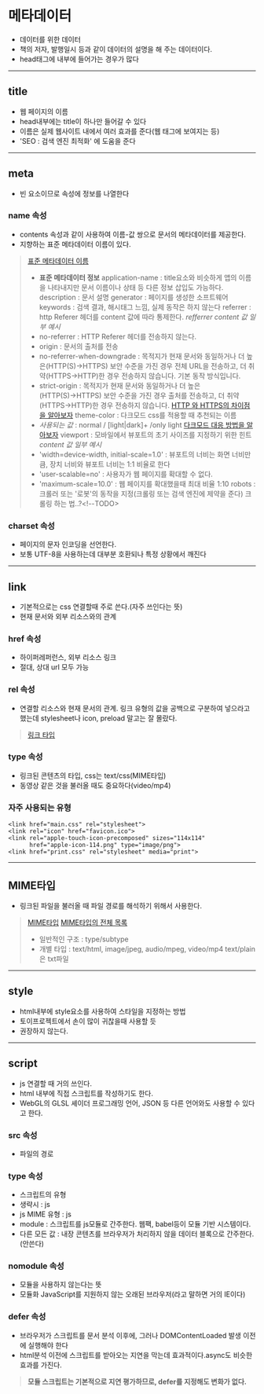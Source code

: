 # 메타데이터

- 데이터를 위한 데이터
- 책의 저자, 발행일시 등과 같이 데이터의 설명을 해 주는 데이터이다.
- head태그에 내부에 들어가는 경우가 많다

---
## title
- 웹 페이지의 이름
- head내부에는 title이 하나만 들어갈 수 있다
- 이름은 실제 웹사이트 내에서 여러 효과를 준다(웹 태그에 보여지는 등)
- 'SEO : 검색 엔진 최적화' 에 도움을 준다

---
## meta
- 빈 요소이므로 속성에 정보를 나열한다

### name 속성
- contents 속성과 같이 사용하여 이름-값 쌍으로 문서의 메타데이터를 제공한다.
- 지향하는 표준 메타데이터 이름이 있다.
> [표준 메타데이터 이름](https://developer.mozilla.org/ko/docs/Web/HTML/Element/meta/name)
> - **표준 메타데이터 정보**
> application-name : title요소와 비슷하게 앱의 이름을 나타내지만 문서 이름이나 상태 등 다른 정보 삽입도 가능하다.
> description : 문서 설명
> generator : 페이지를 생성한 소프트웨어
> keywords : 검색 결과, 해시태그 느낌, 실제 동작은 하지 않는다
> referrer : http Referer 헤더를 content 값에 따라 통제한다.
> *refferrer content 값 일부 예시*
> - no-referrer : HTTP Referer 헤더를 전송하지 않는다.
> - origin : 문서의 출처를 전송
> - no-referrer-when-downgrade : 목적지가 현재 문서와 동일하거나 더 높은(HTTP(S)→HTTPS) 보안 수준을 가진 경우 전체 URL을 전송하고, 더 취약(HTTPS→HTTP)한 경우 전송하지 않습니다. 기본 동작 방식입니다.
> - strict-origin : 목적지가 현재 문서와 동일하거나 더 높은(HTTP(S)→HTTPS) 보안 수준을 가진 경우 출처를 전송하고, 더 취약(HTTPS→HTTP)한 경우 전송하지 않습니다.
> [HTTP 와 HTTPS의 차이점 을 알아보자](../HTTP%20와%20HTTPS의%20차이점/README.MD)
> theme-color : 다크모드 css를 적용할 때 추천되는 이름
> - *사용되는 값* : normal / [light|dark]+ /only light
> [다크모드 대응 방법을 알아보자](../../JS/다크모드/README.MD)
> viewport : 모바일에서 뷰포트의 초기 사이즈를 지정하기 위한 힌트
> *content 값 일부 예시*
> - 'width=device-width, initial-scale=1.0' : 뷰포트의 너비는 화면 너비만큼, 장치 너비와 뷰포트 너비는 1:1 비율로 한다
> - 'user-scalable=no' : 사용자가 웹 페이지를 확대할 수 없다. 
> - 'maximum-scale=10.0' : 웹 페이지를 확대했을때 최대 비율 1:10
> robots : 크롤러 또는 '로봇'의 동작을 지정(크롤링 또는 검색 엔진에 제약을 준다)
> 크롤링 하는 법..?<!--TODO>

### charset 속성
- 페이지의 문자 인코딩을 선언한다.
- 보통 UTF-8을 사용하는데 대부분 호환되나 특정 상황에서 깨진다

---
## link 
- 기본적으로는 css 연결할때 주로 쓴다.(자주 쓰인다는 뜻)
- 현재 문서와 외부 리소스와의 관계
### href 속성
- 하이퍼레퍼런스, 외부 리소스 링크
- 절대, 상대 url 모두 가능
### rel 속성
- 연결할 리소스와 현재 문서의 관계. 링크 유형의 값을 공백으로 구분하여 넣으라고 했는데 stylesheet나 icon, preload 말고는 잘 몰랐다.
> [링크 타입](https://developer.mozilla.org/ko/docs/Web/HTML/Link_types)
### type 속성
- 링크된 콘텐츠의 타입, css는 text/css(MIME타입)
- 동영상 같은 것을 불러올 때도 중요하다(video/mp4)
### 자주 사용되는 유형
```
<link href="main.css" rel="stylesheet">
<link rel="icon" href="favicon.ico">
<link rel="apple-touch-icon-precomposed" sizes="114x114"
      href="apple-icon-114.png" type="image/png">
<link href="print.css" rel="stylesheet" media="print">
```

---
## MIME타입
- 링크된 파일을 불러올 때 파일 경로를 해석하기 위해서 사용한다.
> [MIME타입](https://developer.mozilla.org/ko/docs/Web/HTTP/Basics_of_HTTP/MIME_types)
> [MIME타입의 전체 목록](https://developer.mozilla.org/ko/docs/Web/HTTP/Basics_of_HTTP/MIME_types/Common_types)
> - 일반적인 구조 : type/subtype
> - 개별 타입 : text/html, image/jpeg, audio/mpeg, video/mp4
> text/plain은 txt파일

---
## style
- html내부에 style요소를 사용하여 스타일을 지정하는 방법
- 토이프로젝트에서 손이 많이 귀찮을때 사용할 듯
- 권장하지 않는다.

---
## script
- js 연결할 때 거의 쓰인다.
- html 내부에 직접 스크립트를 작성하기도 한다.
-  WebGL의 GLSL 셰이더 프로그래밍 언어, JSON 등 다른 언어와도 사용할 수 있다고 한다.
### src 속성
- 파일의 경로
### type 속성
- 스크립트의 유형
- 생략시 :  js
- js MIME 유형 : js
- module : 스크립트를 js모듈로 간주한다. 웹팩, babel등이 모듈 기반 시스템이다.
- 다른 모든 값 : 내장 콘텐츠를 브라우저가 처리하지 않을 데이터 블록으로 간주한다. (안쓴다)
### nomodule 속성
- 모듈을 사용하지 않는다는 뜻
- 모듈화 JavaScript를 지원하지 않는 오래된 브라우저(라고 말하면 거의 IE이다)
### defer 속성
- 브라우저가 스크립트를 문서 분석 이후에, 그러나 DOMContentLoaded 발생 이전에 실행해야 한다
- html분석 이전에 스크립트를 받아오는 지연을 막는데 효과적이다.async도 비슷한 효과를 가진다.
> **모듈 스크립트는 기본적으로 지연 평가하므로, defer를 지정해도 변화가 없다.**

